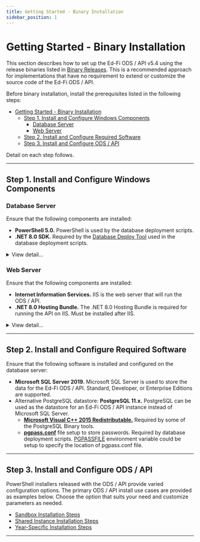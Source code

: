 ```yaml
---
title: Getting Started - Binary Installation
sidebar_position: 1
---
```


# Getting Started - Binary Installation

This section describes how to set up the Ed-Fi ODS / API v5.4 using the release binaries listed in [Binary Releases](https://edfi.atlassian.net/wiki/spaces/ODSAPIS3V54/pages/22774232/Binary+Releases). This is a recommended approach for implementations that have no requirement to extend or customize the source code of the Ed-Fi ODS / API.

Before binary installation, install the prerequisites listed in the following steps:

- [Getting Started - Binary Installation](#getting-started---binary-installation)
  - [Step 1. Install and Configure Windows Components](#step-1-install-and-configure-windows-components)
    - [Database Server](#database-server)
    - [Web Server](#web-server)
  - [Step 2. Install and Configure Required Software](#step-2-install-and-configure-required-software)
  - [Step 3. Install and Configure ODS / API](#step-3-install-and-configure-ods--api)

Detail on each step follows.

---

## Step 1. Install and Configure Windows Components

### Database Server

Ensure that the following components are installed:

- **PowerShell 5.0.** PowerShell is used by the database deployment scripts.
- **.NET 8.0 SDK.** Required by the [Database Deploy Tool](https://edfi.atlassian.net/wiki/spaces/ODSAPIS3V54/pages/22774400/Database+Deploy+Tool) used in the database deployment scripts.

<details>
  <summary>View detail...</summary>

  **PowerShell 5.0**

  Verify that PowerShell 5.0 or above is installed:

  1. Press the **Windows key** ![Windows logo](https://lh5.googleusercontent.com/o2iqf0j70YV3B-1NQxBFj1Ne-JeToRq5PiZeMtvF05l3jpyp4kseJn-zEs3BULgpAS_TFr8Qyacu5JZkiyXNllygq2EGhPII-PcxYyxkwCUqC4fPhMJ0QbovAD16R7T2StuDemW_) on your keyboard, type **PowerShell**, select **Windows PowerShell**, and press **Enter**.
  2. Type **$PSVersionTable.PSVersion**, and press **Enter**.

  ![PowerShell Version Example](https://lh4.googleusercontent.com/r__NXFQbu_V0pxJ32otzjgRyU5OHgUX-XniyRdimDSCH7Q0Wp9q-eKQKEc-8wmi-FdSu69TRrsHjwkuySdytVWIx6MEr7J1MU0NNg-NwWWw4RIjrVOQWW1zGm_YLA1bdjdhc-nqY)

  3. If the required version is not installed, download [Windows Management Framework 5.0](https://www.microsoft.com/en-us/download/details.aspx?id=50395), which includes PowerShell 5.0.

  **.NET 8.0 SDK**

  Download and install the latest release of the [.NET 8.0 SDK](https://dotnet.microsoft.com/en-us/download/dotnet/8.0).
  
  ![PowerShell Version Screenshot 2](https://edfi.atlassian.net/wiki/download/thumbnails/22774182/image2024-10-31_13-58-28.png?version=1&modificationDate=1730401110139&cacheVersion=1&api=v2&width=812&height=491)
</details>

### Web Server

Ensure that the following components are installed:

- **Internet Information Services.** IIS is the web server that will run the ODS / API.
- **.NET 8.0 Hosting Bundle.** The .NET 8.0 Hosting Bundle is required for running the API on IIS. Must be installed after IIS.

<details>
  <summary>View detail...</summary>

  **Internet Information Services**

  1. Press the **Windows key** ![Windows logo](https://lh5.googleusercontent.com/o2iqf0j70YV3B-1NQxBFj1Ne-JeToRq5PiZeMtvF05l3jpyp4kseJn-zEs3BULgpAS_TFr8Qyacu5JZkiyXNllygq2EGhPII-PcxYyxkwCUqC4fPhMJ0QbovAD16R7T2StuDemW_) on your keyboard, type "features", select **Turn Windows features on or off**, and press **Enter**.
  2. Check the box next to **Internet Information Services**. The default selections will be good for most cases.
  3. Click **OK**.

  ![IIS Windows Features Screenshot](https://edfi.atlassian.net/wiki/download/thumbnails/22774182/image2021-10-13_16-25-43.png?version=1&modificationDate=1641861342317&cacheVersion=1&api=v2&width=412&height=364)

  **.NET 8.0 Hosting Bundle**

  Download and install the latest release of the [.NET Hosting Bundle 8.0](https://dotnet.microsoft.com/en-us/download/dotnet/8.0) after IIS is installed.

  ![Hosting Bundle Screenshot](https://edfi.atlassian.net/wiki/download/thumbnails/22774182/image2024-10-31_13-58-48.png?version=1&modificationDate=1730401130359&cacheVersion=1&api=v2&width=808&height=510)
</details>

---

## Step 2. Install and Configure Required Software

Ensure that the following software is installed and configured on the database server:

- **Microsoft SQL Server 2019.** Microsoft SQL Server is used to store the data for the Ed-Fi ODS / API. Standard, Developer, or Enterprise Editions are supported.
- Alternative PostgreSQL datastore: **PostgreSQL 11.x.** PostgreSQL can be used as the datastore for an Ed-Fi ODS / API instance instead of Microsoft SQL Server.
  - **[Microsoft Visual C++ 2015 Redistributable.](https://www.microsoft.com/en-us/download/details.aspx?id=52685)** Required by some of the PostgreSQL Binary tools.
  - **[pgpass.conf](https://www.postgresql.org/docs/11/libpq-pgpass.html)** file setup to store passwords. Required by database deployment scripts. [PGPASSFILE](https://www.postgresql.org/docs/11/libpq-envars.html) environment variable could be setup to specify the location of pgpass.conf file.

---

## Step 3. Install and Configure ODS / API

PowerShell installers released with the ODS / API provide varied configuration options. The primary ODS / API install use cases are provided as examples below. Choose the option that suits your need and customize parameters as needed.

- [Sandbox Installation Steps](https://edfi.atlassian.net/wiki/spaces/ODSAPIS3V54/pages/22774213/Sandbox+Installation+Steps)
- [Shared Instance Installation Steps](https://edfi.atlassian.net/wiki/spaces/ODSAPIS3V54/pages/22774218/Shared+Instance+Installation+Steps)
- [Year-Specific Installation Steps](https://edfi.atlassian.net/wiki/spaces/ODSAPIS3V54/pages/22774223/Year-Specific+Installation+Steps)

---
